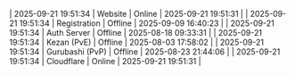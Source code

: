 | 2025-09-21 19:51:34 | Website | Online | 2025-09-21 19:51:31 |
| 2025-09-21 19:51:34 | Registration | Offline | 2025-09-09 16:40:23 |
| 2025-09-21 19:51:34 | Auth Server | Offline | 2025-08-18 09:33:31 |
| 2025-09-21 19:51:34 | Kezan (PvE) | Offline | 2025-08-03 17:58:02 |
| 2025-09-21 19:51:34 | Gurubashi (PvP) | Offline | 2025-08-23 21:44:06 |
| 2025-09-21 19:51:34 | Cloudflare | Online | 2025-09-21 19:51:31 |

